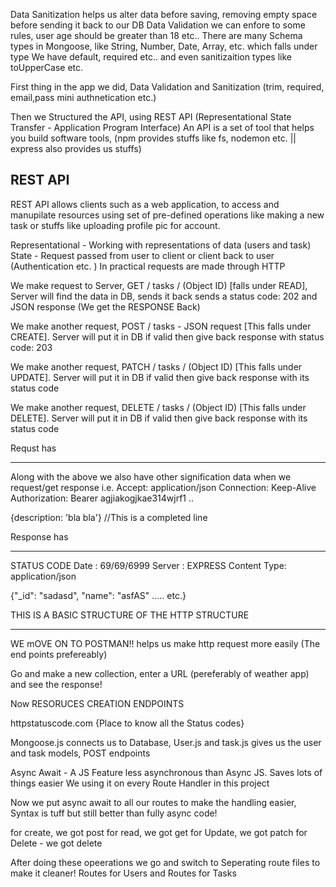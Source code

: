 Data Sanitization helps us alter data before saving, removing empty space before sending it back to our DB
Data Validation we can enfore to some rules, user age should be greater than 18 etc..
There are many Schema types in Mongoose, like String, Number, Date, Array, etc. which falls under type
We have default, required etc.. and even sanitizaition types like toUpperCase etc.

First thing in the app we did, Data Validation and Sanitization (trim, required, email,pass mini authnetication etc.)

Then we Structured the API, using REST API (Representational State Transfer - Application Program Interface)
An API is a set of tool that helps you build software tools, (npm provides stuffs like fs, nodemon etc. || express also provides us stuffs)

REST API 
-------------------------------
REST API allows clients such as a web application, to access and manupilate resources using set of pre-defined operations like making a new task or stuffs like uploading profile pic for account. 

Representational - Working with representations of data (users and task)
State - Request passed from user to client or client back to user (Authentication etc. )
In practical requests are made through HTTP

We make request to Server, GET / tasks / (Object ID) [falls under READ], Server will find the data in DB, sends it back sends a status code: 202 and JSON response  (We get the RESPONSE Back)

We make another request, POST / tasks - JSON request [This falls under CREATE]. Server will put it in DB if valid then give back response with status code: 203 

We make another request, PATCH / tasks / (Object ID) [This falls under UPDATE]. Server will put it in DB if valid then give back response with its status code

We make another request, DELETE / tasks / (Object ID) [This falls under DELETE]. Server will put it in DB if valid then give back response with its status code 

Requst has 
______________________
Along with the above we also have other signification data when we request/get response i.e.
Accept: application/json
Connection: Keep-Alive
Authorization: Bearer agjiakogjkae314wjrf1 ..

{description: 'bla bla'} //This is a completed line


Response has 
___________________

STATUS CODE 
Date : 69/69/6999
Server : EXPRESS
Content Type: application/json

{"_id": "sadasd", "name": "asfAS" ..... etc.}

THIS IS A BASIC STRUCTURE OF THE HTTP STRUCTURE 
____________________________________________________________________________________________________________________

WE mOVE ON TO POSTMAN!! helps us make http request more easily (The end points prefereably)

Go and make a new collection, enter a URL (pereferably of weather app) and see the response!

Now RESORUCES CREATION ENDPOINTS

httpstatuscode.com {Place to know all the Status codes}

Mongoose.js connects us to Database, User.js and task.js gives us the user and task models, POST endpoints


Async Await - A JS Feature less asynchronous than Async JS. Saves lots of things easier
We using it on every Route Handler in this project

Now we put async await to all our routes to make the handling easier, Syntax is tuff but still better than fully async code!

for create, we got post
for read, we got get
for Update, we got patch 
for Delete - we got delete

After doing these opeerations we go and switch to Seperating route files to make it cleaner!
Routes for Users and Routes for Tasks
